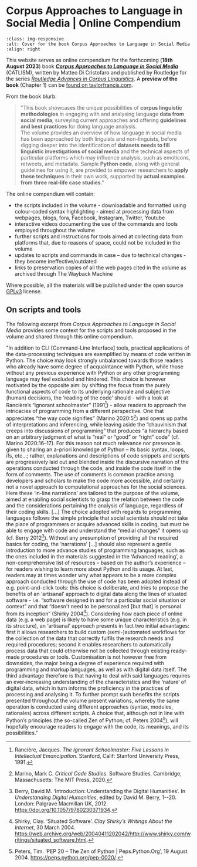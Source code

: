 # Corpus Approaches to Language in Social Media | Online Compendium

```{image} images/cover.jpg
:class: img-responsive
:alt: Cover for the book Corpus Approaches to Language in Social Media
:align: right
```
This website serves as online compendium for the forthcoming (**18th August 2023**) book [***Corpus Approaches to Language in Social Media***](https://www.routledge.com/Corpus-Approaches-to-Language-in-Social-Media/Cristofaro/p/book/9781032125701) (CATLISM), written by Matteo Di Cristofaro and published by Routledge for the series [*Routledge Advances in Corpus Linguistics*](https://www.routledge.com/Routledge-Advances-in-Corpus-Linguistics/book-series/SE0593). A **preview of the book** (Chapter 1) can be [found on taylorfrancis.com](https://www.taylorfrancis.com/books/mono/10.4324/9781003225218/corpus-approaches-language-social-media-matteo-di-cristofaro).  
  
From the book blurb:
> "This book showcases the unique possibilities of **corpus linguistic methodologies** in engaging with and analysing language **data from social media**, surveying current approaches and offering **guidelines and best practices** for doing language analysis.  
The volume provides an overview of how language in social media has been approached by both linguists and non-linguists, before digging deeper into the identification of **datasets needs to fill linguistic investigations of social media** and the technical aspects of particular platforms which may influence analysis, such as emoticons, retweets, and metadata. Sample **Python code**, along with general guidelines for using it, are provided to empower researchers to **apply these techniques** in their own work, supported by **actual examples from three real-life case studies**." 

The online compendium will contain: 

- the scripts included in the volume - downloadable and formatted using colour-coded syntax highlighting - aimed at processing data from webpages, blogs, fora, Facebook, Instagram, Twitter, Youtube
- interactive videos documenting the use of the commands and tools employed throughout the volume
- further scripts and instructions for tools aimed at collecting data from platforms that, due to reasons of space, could not be included in the volume
- updates to scripts and commands in case – due to technical changes - they become ineffective/outdated 
- links to preservation copies of all the web pages cited in the volume as archived through The Wayback Machine

Where possible, all the materials will be published under the open source [GPLv3](https://choosealicense.com/licenses/gpl-3.0/) license.


## On scripts and tools
The following excerpt from *Corpus Approaches to Language in Social Media* provides some context for the scripts and tools proposed in the volume and shared through this online compendium.

"In addition to CLI [Command-Line Interface] tools, practical applications of the data-processing techniques are exemplified by means of code written in Python. The choice may look strongly unbalanced towards those readers who already have some degree of acquaintance with Python, while those without any previous experience with Python or any other programming language may feel excluded and hindered. This choice is however motivated by the opposite aim: by shifting the focus from the purely functional aspects of code to its underlying rationale and subjective (human) decisions, the ‘reading of the code’ should - with a look at Rancière’s “ignorant schoolmaster” (1991[^sn1]) - allow readers to approach the intricacies of programming from a different perspective. One that appreciates “the way code signifies” (Marino 2020:5[^sn2]) and opens up paths of interpretations and inferencing, while leaving aside the “chauvinism that creeps into discussions of programming” that produces “a hierarchy based on an arbitrary judgment of what is “real” or “good” or “right” code” (cf. Marino 2020:16–17). For this reason not much relevance nor presence is given to sharing an a-priori knowledge of Python – its basic syntax, loops, ifs, etc…; rather, explanations and descriptions of code snippets and scripts are progressively laid out and blended inside the discursive narration of the operations conducted through the code, and inside the code itself in the form of comments. The use of comments is common practice among developers and scholars to make the code more accessible, and certainly not a novel approach to computational approaches for the social sciences. Here these ‘in-line narrations’ are tailored to the purpose of the volume, aimed at enabling social scientists to grasp the relation between the code and the considerations pertaining the analysis of language, regardless of their coding skills. [...] The choice adopted with regards to programming languages follows the simple principle that social scientists should not take the place of programmers or acquire advanced skills in coding, but must be able to engage with code and understand the “medial changes” it opens up (cf. Berry 2012[^sn3]). Without any presumption of providing all the required basics for coding, the ‘narrations’ [...] should also represent a gentle introduction to more advance studies of programming languages, such as the ones included in the materials suggested in the ‘Advanced reading’, a non-comprehensive list of resources – based on the author’s experience – for readers wishing to learn more about Python and its usage.
At last, readers may at times wonder why what appears to be a more complex approach conducted through the use of code has been adopted instead of e.g. point-and-click tools: this choice is deliberate, and tries to propose the benefits of an ‘artisanal’ approach to digital data along the lines of situated software - i.e. “software designed in and for a particular social situation or context” and that “doesn't need to be personalized [but that] is personal from its inception” (Shirky 2004[^sn4]). Considering how each piece of online data (e.g. a web page) is likely to have some unique characteristics (e.g. in its structure), an ‘artisanal’ approach presents in fact two initial advantages: first it allows researchers to build custom (semi-)automated workflows for the collection of the data that correctly fulfils the research needs and required procedures; second it enables researchers to automatically process data that could otherwise not be collected through existing ready-made procedures or tools. Customisation is not however free from downsides, the major being a degree of experience required with programming and markup languages, as well as with digital data itself. The third advantage therefore is that having to deal with said languages requires an ever-increasing understanding of the characteristics and the ‘nature’ of digital data, which in turn informs the proficiency in the practices of processing and analysing it. To further prompt such benefits the scripts presented throughout the volume present variations, whereby the same operation is conducted using different approaches (syntax, modules, rationales) across different scripts. A choice that, although not in line with Python’s principles (the so-called Zen of Python; cf. Peters 2004[^sn5]), will hopefully encourage readers to engage with the code, its meanings, and its possibilities."

[^sn1]: Rancière, Jacques. *The Ignorant Schoolmaster: Five Lessons in Intellectual Emancipation*. Stanford, Calif: Stanford University Press, 1991.
[^sn2]: Marino, Mark C. *Critical Code Studies*. Software Studies. Cambridge, Massachusetts: The MIT Press, 2020.
[^sn3]: Berry, David M. ‘Introduction: Understanding the Digital Humanities’. In *Understanding Digital Humanities*, edited by David M. Berry, 1--20. London: Palgrave Macmillan UK, 2012. https://doi.org/10.1057/9780230371934.
[^sn4]: Shirky, Clay. ‘Situated Software’. *Clay Shirky’s Writings About the Internet*, 30 March 2004. https://web.archive.org/web/20040411202042/http://www.shirky.com/writings/situated_software.html.
[^sn5]: Peters, Tim. ‘PEP 20 – The Zen of Python | Peps.Python.Org’, 19 August 2004. https://peps.python.org/pep-0020/.



